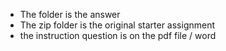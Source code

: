 - The folder is the answer
- The zip folder is the original starter assignment
- the instruction question is on the pdf file / word

